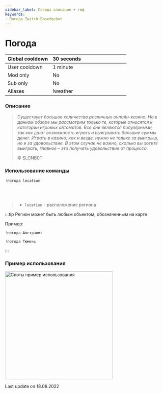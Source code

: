 ```yaml
---
sidebar_label: Погода описание + гиф
keywords:
- Погода Twitch Basedgebot
---
```


# Погода

| Global cooldown | 30 seconds⠀⠀⠀⠀⠀⠀⠀⠀⠀⠀⠀⠀ |
|:----------------|:-----------------------|
| User cooldown   | 1 minute               |
| Mod only        | No                     |
| Sub only        | No                     |
| Aliases         | !weather               |

### Описание

> *<quote>Существует большое количество различных онлайн-казино. Но в данном обзоре мы рассмотрим только те, которые относятся к категории игровых автоматов. Все они являются популярными, так как дают возможность играть и выигрывать большие суммы денег. Играть в казино, как и везде, нужно не только за выигрыш, но и за удовольствие. В этом случае не важно, сколько вы хотите выиграть, главное – это получать удовольствие от процесса.</quote>*
>
> © SLONB0T

### Использование команды

<code>!погода location</code>

<br/>
<br/>

>- <code>location</code>  -  расположение региона

:::tip
Регион может быть любым объектом, обозначенным на карте

Пример:
<p><code>!погода Австралия</code></p>

<p><code>!погода Тюмень</code></p>
:::

### Пример использования

<img src="https://media0.giphy.com/media/ALiaTBAGT2IbvrBsFg/giphy.gif?cid=ecf05e472kwvwzoxyrckho65vra6rc00gdo5allh3ygmnwdv&rid=giphy.gif&ct=g" alt="Слоты пример использования" width="350"/>

<p class="update">Last update on 18.08.2022</p>